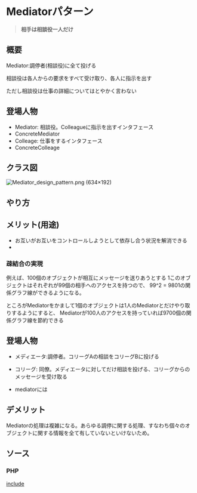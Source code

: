 # Mediatorパターン

> **相手は相談役一人だけ**

## 概要

Mediator:調停者(相談役)に全て投げる

相談役は各人からの要求をすべて受け取り、各人に指示を出す

ただし相談役は仕事の詳細についてはとやかく言わない

## 登場人物

- Mediator: 相談役。Colleagueに指示を出すインタフェース
- ConcreteMediator
- Colleage: 仕事をするインタフェース
- ConcreteColleage

## クラス図

![Mediator\_design\_pattern\.png \(634×192\)](https://upload.wikimedia.org/wikipedia/commons/e/e4/Mediator_design_pattern.png)

## やり方




## メリット(用途)

- お互いがお互いをコントロールしようとして依存し合う状況を解消できる
- 

### 疎結合の実現

例えば、100個のオブジェクトが相互にメッセージを送りあうとする
1このオブジェクトはそれぞれが99個の相手へのアクセスを持つので、
99^2 = 9801の関係グラフ線ができるようになる。

ところがMediatorをかまして1個のオブジェクトは1人のMediatorとだけやり取りするようにすると、
Mediatorが100人のアクセスを持っていれば9700個の関係グラフ線を節約できる




## 登場人物

- メディエータ:調停者。コリーグAの相談をコリーグBに投げる
- コリーグ: 同僚。メディエータに対してだけ相談を投げる、コリーグからのメッセージを受け取る


- mediatorには

## デメリット

Mediatorの処理は複雑になる。あらゆる調停に関する処理、すなわち個々のオブジェクトに関する情報を全て有していないといけないため。





## ソース

### PHP

[include](../../patterns/Mediator/index.php)
